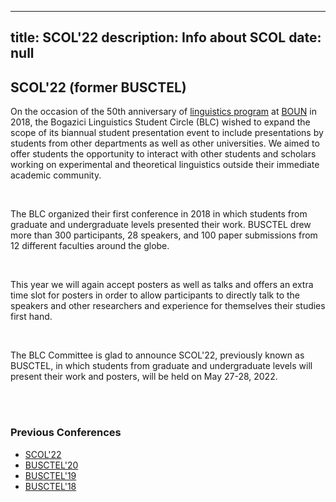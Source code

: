 
---
title: SCOL'22
description: Info about SCOL
date: null
---

## SCOL'22 (former BUSCTEL)

On the occasion of the 50th anniversary of [linguistics program](https://linguistics.boun.edu.tr/) at [BOUN](www.boun.edu.tr) in 2018, the Bogazici Linguistics Student Circle (BLC) wished to expand the scope of its biannual student presentation event to include presentations by students from other departments as well as other universities. We aimed to offer students the opportunity to interact with other students and scholars working on experimental and theoretical linguistics outside their immediate academic community. 

<br />

The BLC organized their first conference in 2018 in which students from graduate and undergraduate levels presented their work. BUSCTEL drew more than 300 participants, 28 speakers, and 100 paper submissions from 12 different faculties around the globe. 

<br />

This year we will again accept posters as well as talks and offers an extra time slot for posters in order to allow participants to directly talk to the speakers and other researchers and experience for themselves their studies first hand. 

<br />

The BLC Committee is glad to announce SCOL'22, previously known as BUSCTEL, in which students from graduate and undergraduate levels will present their work and posters, will be held on May 27-28, 2022.

<br />

<br />

### Previous Conferences
- [SCOL'22](/scol/22)
- [BUSCTEL'20](/events/busctel20)
- [BUSCTEL'19](/events/busctel19)
- [BUSCTEL'18](/events/busctel18)